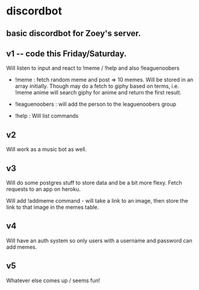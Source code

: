 # discordbot
## basic discordbot for Zoey's server.

## v1 -- code this Friday/Saturday.

Will listen to input and react to !meme / !help and also !leaguenoobers

- !meme : fetch random meme and post => 10 memes.  Will be stored in an array initially.  Though may do a fetch to giphy based on terms, i.e. !meme anime will search giphy for anime and return the first result.

- !leaguenoobers : will add the person to the leaguenoobers group

- !help : Will list commands

## v2 

Will work as a music bot as well.

## v3 

Will do some postgres stuff to store data and be a bit more flexy.  Fetch requests to an app on heroku.

Will add !addmeme command - will take a link to an image, then store the link to that image in the memes table.

## v4

Will have an auth system so only users with a username and password can add memes.

## v5 

Whatever else comes up / seems fun!
